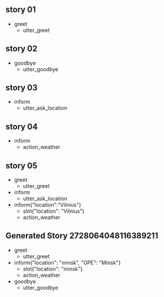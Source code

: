 ## story 01
* greet
    - utter_greet
    
## story 02
* goodbye
    - utter_goodbye
    
## story 03
* inform
    - utter_ask_location
    
## story 04
* inform
    - action_weather
    
## story 05
* greet
    - utter_greet
* inform
    - utter_ask_location
* inform{"location":"Vilnius"}
    - slot{"location": "Vilnius"}
    - action_weather
## Generated Story 2728064048116389211
* greet
    - utter_greet
* inform{"location": "minsk", "GPE": "Minsk"}
    - slot{"location": "minsk"}
    - action_weather
* goodbye
    - utter_goodbye

